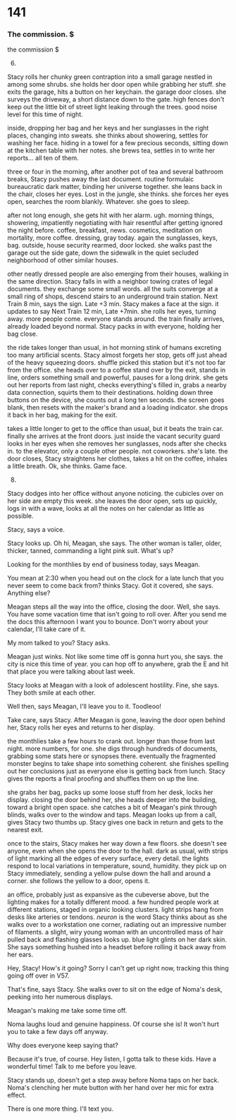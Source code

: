 # 141

### The commission. $


the commission  $









6.



Stacy rolls her chunky green contraption into a small garage nestled in among some shrubs. she holds her door open while grabbing her stuff. she exits the garage, hits a button on her keychain. the garage door closes. she surveys the driveway, a short distance down to the gate. high fences don't keep out the little bit of street light leaking through the trees. good noise level for this time of night.

inside, dropping her bag and her keys and her sunglasses in the right places, changing into sweats. she thinks about showering, settles for washing her face. hiding in a towel for a few precious seconds, sitting down at the kitchen table with her notes. she brews tea, settles in to write her reports... all ten of them.

three or four in the morning, after another pot of tea and several bathroom breaks, Stacy pushes away the last document. routine formulaic bureaucratic dark matter, binding her universe together.  she leans back in the chair, closes her eyes. Lost in the jungle, she thinks. she forces her eyes open, searches the room blankly. Whatever. she goes to sleep.

after not long enough, she gets hit with her alarm. ugh. morning things, showering, impatiently negotiating with hair resentful after getting ignored the night before. coffee, breakfast, news. cosmetics, meditation on mortality, more coffee. dressing, gray today. again the sunglasses, keys, bag. outside, house security rearmed, door locked. she walks past the garage out the side gate, down the sidewalk in the quiet secluded neighborhood of other similar houses.

other neatly dressed people are also emerging from their houses, walking in the same direction. Stacy falls in with a neighbor towing crates of legal documents. they exchange some small words. all the suits converge at a small ring of shops, descend stairs to an underground train station. Next Train 8 min, says the sign. Late +3 min. Stacy makes a face at the sign. it updates to say Next Train 12 min, Late +7min. she rolls her eyes, turning away. more people come. everyone stands around. the train finally arrives, already loaded beyond normal. Stacy packs in with everyone, holding her bag close.

the ride takes longer than usual, in hot morning stink of humans excreting too many artificial scents. Stacy almost forgets her stop, gets off just ahead of the heavy squeezing doors. shuffle picked this station but it's not too far from the office. she heads over to a coffee stand over by the exit, stands in line, orders something small and powerful, pauses for a long drink. she gets out her reports from last night, checks everything's filled in, grabs a nearby data connection, squirts them to their destinations. holding down three buttons on the device, she counts out a long ten seconds. the screen goes blank, then resets with the maker's brand and a loading indicator. she drops it back in her bag, making for the exit.

takes a little longer to get to the office than usual, but it beats the train car. finally she arrives at the front doors. just inside the vacant security guard looks in her eyes when she removes her sunglasses, nods after she checks in. to the elevator,  only a couple other people. not coworkers. she's late. the door closes, Stacy straightens her clothes, takes a hit on the coffee, inhales a little breath. Ok, she thinks. Game face.





8.



Stacy dodges into her office without anyone noticing. the cubicles over on her side are empty this week. she leaves the door open, sets up quickly, logs in with a wave, looks at all the notes on her calendar as little as possible. 

Stacy, says a voice. 

Stacy looks up. Oh hi, Meagan, she says. The other woman is taller, older, thicker, tanned, commanding a light pink suit. What's up?

Looking for the monthlies by end of business today, says Meagan. 

You mean at 2:30 when you head out on the clock for a late lunch that you never seem to come back from? thinks Stacy. Got it covered, she says. Anything else?

Meagan steps all the way into the office, closing the door. Well, she says. You have some vacation time that isn't going to roll over. After you send me the docs this afternoon I want you to bounce. Don't worry about your calendar, I'll take care of it.

My mom talked to you? Stacy asks.

Meagan just winks. Not like some time off is gonna hurt you, she says. the city is nice this time of year. you can hop off to anywhere, grab the E and hit that place you were talking about last week.

Stacy looks at Meagan with a look of adolescent hostility. Fine, she says. They both smile at each other.

Well then, says Meagan, I'll leave you to it. Toodleoo!

Take care, says Stacy. After Meagan is gone, leaving the door open behind her, Stacy rolls her eyes and returns to her display.

the monthlies take a few hours to crank out. longer than those from last night. more numbers, for one. she digs through hundreds of documents, grabbing some stats here or synopses there. eventually the fragmented monster begins to take shape into something coherent. she finishes spelling out her conclusions just as everyone else is getting back from lunch. Stacy gives the reports a final proofing and shuffles them on up the line.

she grabs her bag, packs up some loose stuff from her desk, locks her display. closing the door behind her, she heads deeper into the building, toward a bright open space. she catches a bit of Meagan's pink through blinds, walks over to the window and taps. Meagan looks up from a call, gives Stacy two thumbs up. Stacy gives one back in return and gets to the nearest exit.

once to the stairs, Stacy makes her way down a few floors. she doesn't see anyone, even when she opens the door to the hall. dark as usual, with strips of light marking all the edges of every surface, every detail. the lights respond to local variations in temperature, sound, humidity. they pick up on Stacy immediately, sending a yellow pulse down the hall and around a corner. she follows the yellow to a door, opens it. 

an office, probably just as expansive as the cubeverse above, but the lighting makes for a totally different mood. a few hundred people work at different stations, staged in organic looking clusters. light strips hang from desks like arteries or tendons. _neuron_ is the word Stacy thinks about as she walks over to a workstation one corner, radiating out an impressive number of filaments. a slight, wiry young woman with an uncontrolled mass of hair pulled back and flashing glasses looks up. blue light glints on her dark skin. She says something hushed into a headset before rolling it back away from her ears.

Hey, Stacy! How's it going? Sorry I can't get up right now, tracking this thing going off over in V57.

That's fine, says Stacy. She walks over to sit on the edge of Noma's desk, peeking into her numerous displays.

Meagan's making me take some time off.

Noma laughs loud and genuine happiness. Of course she is! It won't hurt you to take a few days off anyway.

Why does everyone keep saying that?

Because it's true, of course. Hey listen, I gotta talk to these kids. Have a wonderful time! Talk to me before you leave.

Stacy stands up, doesn't get a step away before Noma taps on her back. Noma's clenching her mute button with her hand over her mic for extra effect.

There is one more thing. I'll text you.


